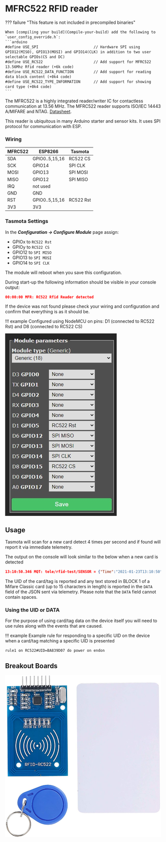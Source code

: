 # MFRC522 RFID reader

??? failure "This feature is not included in precompiled binaries"  

    When [compiling your build](Compile-your-build) add the following to `user_config_override.h`:
    ```arduino
    #define USE_SPI                         // Hardware SPI using GPIO12(MISO), GPIO13(MOSI) and GPIO14(CLK) in addition to two user selectable GPIOs(CS and DC)
    #define USE_RC522                       // Add support for MFRC522 13.56Mhz Rfid reader (+6k code)
    #define USE_RC522_DATA_FUNCTION         // Add support for reading data block content (+0k4 code)
    #define USE_RC522_TYPE_INFORMATION      // Add support for showing card type (+0k4 code)
    ```

The MFRC522 is a highly integrated reader/writer IC for contactless communication at 13.56 MHz. The MFRC522 reader supports ISO/IEC 14443 A/MIFARE and NTAG. [Datasheet](https://www.nxp.com/docs/en/data-sheet/MFRC522.pdf).

This reader is ubiquitous in many Arduino starter and sensor kits. It uses SPI protocol for communication with ESP.


### Wiring
| MFRC522 |  ESP8266       |   Tasmota
| ------- | -------------- |  ----------
|  SDA    | GPIO0..5,15,16 |  RC522 CS
|  SCK    | GPIO14         |  SPI CLK
|  MOSI   | GPIO13         |  SPI MOSI
|  MISO   | GPIO12         |  SPI MISO
|  IRQ    | not used       |
|  GND    | GND            |
|  RST    | GPIO0..5,15,16 |  RC522 Rst
|  3V3    | 3V3            |

### Tasmota Settings 
In the **_Configuration -> Configure Module_** page assign:

- GPIOx to `RC522 Rst`   
- GPIOy to `RC522 CS`   
- GPIO12 to `SPI MISO`   
- GPIO13 to `SPI MOSI`   
- GPIO14 to `SPI CLK`   

The module will reboot when you save this configuration.

During start-up the following information should be visible in your console output:

```json
00:00:00 MFR: RC522 Rfid Reader detected
```
If the device was not found please check your wiring and configuration and confirm that everything is as it should be.

!!! example 
    Configured using NodeMCU on pins: D1 (connected to RC522 Rst) and D8 (connected to RC522 CS)

![MFRC522 Module Configuration](_media/peripherals/MFRC522_webui.jpg)

## Usage

Tasmota will scan for a new card detect 4 times per second and if found will report it via immediate telemetry.

The output on the console will look similar to the below when a new card is detected

```json
13:10:50.346 MQT: tele/rfid-test/SENSOR = {"Time":"2021-01-23T13:10:50","RC522":{"UID":"BA839D07","Data":"","Type":"MIFARE 1KB"}}
```

The UID of the card/tag is reported and any text stored in BLOCK 1 of a Mifare Classic card (up to 15 characters in length) is reported in the `DATA` field of the JSON sent via telemetry. Please note that the `DATA` field cannot contain spaces.

### Using the UID or DATA 

For the purpose of using card/tag data on the device itself you will need to use rules along with the events that are caused.

!!! example 
    Example rule for responding to a specific UID on the device when a card/tag matching a specific UID is presented

```
rule1 on RC522#UID=BA839D07 do power on endon
```

## Breakout Boards

![MFRC522 Module Configuration](_media/peripherals/MFRC522.jpg)

